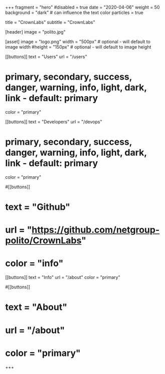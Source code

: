+++
fragment = "hero"
#disabled = true
date = "2020-04-06"
weight = 50
background = "dark" # can influence the text color
particles = true

title = "CrownLabs"
subtitle = "CrownLabs"

[header]
  image = "polito.jpg"

[asset]
  image = "logo.png"
  width = "500px" # optional - will default to image width
  #height = "150px" # optional - will default to image height

[[buttons]]
  text = "Users"
  url = "/users"
# primary, secondary, success, danger, warning, info, light, dark, link - default: primary
  color = "primary" 

[[buttons]]
  text = "Developers"
  url = "/devops"
# primary, secondary, success, danger, warning, info, light, dark, link - default: primary
  color = "primary" 

#[[buttons]]
#  text = "Github"
#  url = "https://github.com/netgroup-polito/CrownLabs"
#  color = "info"

[[buttons]]
  text = "Info"
  url = "/about"
  color = "primary"

#[[buttons]]
#  text = "About"
#  url = "/about"
#  color = "primary"

+++

